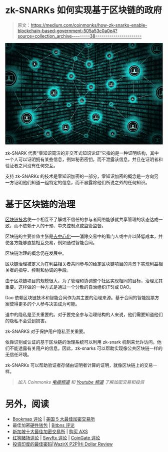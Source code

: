 # zk-SNARKs 如何实现基于区块链的政府

> 原文：<https://medium.com/coinmonks/how-zk-snarks-enable-blockchain-based-government-505a53c0a0e4?source=collection_archive---------38----------------------->

![](img/e609d2426e5fe1e902fa313d9ce9862e.png)

zk-SNARK 代表“零知识简洁的非交互式知识论证”它指的是一种证明结构，其中一个人可以证明拥有某些信息，例如秘密密钥，而不泄露该信息，并且在证明者和验证者之间没有任何交互。

支持 zk-SNARKs 的技术是零知识加密的一部分，零知识加密的概念是一方向另一方证明他们知道一组特定的信息，而不暴露除他们所说之外的任何知识。

# 基于区块链的治理

[区块链技术](https://www.thatomokau.com/blog/web3-terms-that-will-help-you-you-get-started)使一个相互不了解或不信任的参与者网络能够就共享管理的状态达成一致，而不依赖于人的干预、中央控制点或监管监督。

区块链的主要价值主张是[去中心化](https://www.thatomokau.com/eli5/what-is-decentralization)——消除交易中的看门人或中介以降低成本，并使各方能够直接相互交易，例如通过智能合同。

区块链治理的概念仍在发展中。

区块链治理被定义为在利益相关者共同参与的给定区块链项目的背景下实现利益相关者的指导、控制和协调的手段。

由于区块链项目的规模很大，为了管理和协调整个社区实现相同的目标，治理尤其重要。这样做的一种方式是通过一个分散的自治组织(T5)或 DAO。

Dao 依赖区块链技术和智能合同作为其主要的治理来源。基于合同的智能投票方案使得更多的个人参与决策成为可能。

道中的隐私是至关重要的。对于要完全参与治理结构的人来说，他们需要知道他们的隐私不会受到损害。

zk-SNARKS 对于保护用户隐私至关重要。

依靠识别或认证的基于区块链的治理系统可以利用 zk-snark 机制来允许访问。他们不能透露有关用户的信息。因此，zk-snarks 可以帮助实现像公共区块链一样的无信任环境。

zk-SNARKs 可以帮助验证者存储由证明者计算的证明，就像区块链上的交易一样。

> *加入 Coinmonks* [*电报频道*](https://t.me/coincodecap) *和* [*Youtube 频道*](https://www.youtube.com/c/coinmonks/videos) *了解加密交易和投资*

# 另外，阅读

*   [Bookmap 评论](https://coincodecap.com/bookmap-review-2021-best-trading-software) | [美国 5 大最佳加密交易所](https://coincodecap.com/crypto-exchange-usa)
*   最佳加密[硬件钱包](/coinmonks/hardware-wallets-dfa1211730c6) | [Bitbns 评论](/coinmonks/bitbns-review-38256a07e161)
*   [新加坡十大最佳加密交易所](https://coincodecap.com/crypto-exchange-in-singapore) | [购买 AXS](https://coincodecap.com/buy-axs-token)
*   [红狗赌场评论](https://coincodecap.com/red-dog-casino-review) | [Swyftx 评论](https://coincodecap.com/swyftx-review) | [CoinGate 评论](https://coincodecap.com/coingate-review)
*   [投资印度的最佳密码](https://coincodecap.com/best-crypto-to-invest-in-india-in-2021)|[WazirX P2P](https://coincodecap.com/wazirx-p2p)|[Hi Dollar Review](https://coincodecap.com/hi-dollar-review)